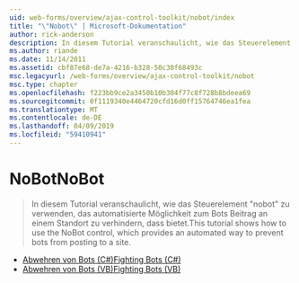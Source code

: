 ```yaml
---
uid: web-forms/overview/ajax-control-toolkit/nobot/index
title: "\"Nobot\" | Microsoft-Dokumentation"
author: rick-anderson
description: In diesem Tutorial veranschaulicht, wie das Steuerelement "nobot" zu verwenden, das automatisierte Möglichkeit zum Bots Beitrag an einem Standort zu verhindern, dass bietet.
ms.author: riande
ms.date: 11/14/2011
ms.assetid: cbf87e68-de7a-4216-b328-50c30f68493c
msc.legacyurl: /web-forms/overview/ajax-control-toolkit/nobot
msc.type: chapter
ms.openlocfilehash: f223bb9ce2a3450b10b304f77c8f728b8bdeea69
ms.sourcegitcommit: 0f1119340e4464720cfd16d0ff15764746ea1fea
ms.translationtype: MT
ms.contentlocale: de-DE
ms.lasthandoff: 04/09/2019
ms.locfileid: "59410941"
---
```

# <a name="nobot"></a><span data-ttu-id="703e4-103">NoBot</span><span class="sxs-lookup"><span data-stu-id="703e4-103">NoBot</span></span>

> <span data-ttu-id="703e4-104">In diesem Tutorial veranschaulicht, wie das Steuerelement "nobot" zu verwenden, das automatisierte Möglichkeit zum Bots Beitrag an einem Standort zu verhindern, dass bietet.</span><span class="sxs-lookup"><span data-stu-id="703e4-104">This tutorial shows how to use the NoBot control, which provides an automated way to prevent bots from posting to a site.</span></span>


- [<span data-ttu-id="703e4-105">Abwehren von Bots (C#)</span><span class="sxs-lookup"><span data-stu-id="703e4-105">Fighting Bots (C#)</span></span>](fighting-bots-cs.md)
- [<span data-ttu-id="703e4-106">Abwehren von Bots (VB)</span><span class="sxs-lookup"><span data-stu-id="703e4-106">Fighting Bots (VB)</span></span>](fighting-bots-vb.md)

